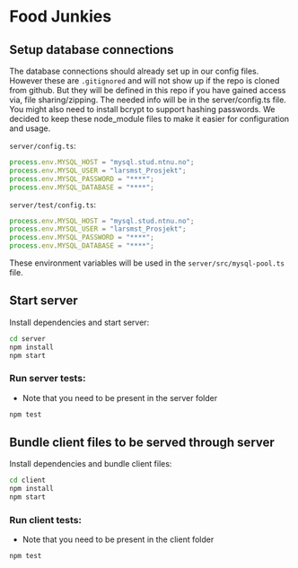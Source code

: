 # Food Junkies

## Setup database connections

The database connections should already set up in our config files. However these are `.gitignored` and will not show up if the repo is cloned from github. But they will be defined in this repo if you have gained access via, file sharing/zipping. The needed info will be in the server/config.ts file. You might also need to install bcrypt to support hashing passwords. We decided to keep these node_module files to make it easier for configuration and usage.

`server/config.ts`:

```ts
process.env.MYSQL_HOST = "mysql.stud.ntnu.no";
process.env.MYSQL_USER = "larsmst_Prosjekt";
process.env.MYSQL_PASSWORD = "****";
process.env.MYSQL_DATABASE = "****";
```

`server/test/config.ts`:

```ts
process.env.MYSQL_HOST = "mysql.stud.ntnu.no";
process.env.MYSQL_USER = "larsmst_Prosjekt";
process.env.MYSQL_PASSWORD = "****";
process.env.MYSQL_DATABASE = "****";
```

These environment variables will be used in the `server/src/mysql-pool.ts` file.

## Start server

Install dependencies and start server:

```sh
cd server
npm install
npm start
```

### Run server tests:

- Note that you need to be present in the server folder

```sh
npm test
```

## Bundle client files to be served through server

Install dependencies and bundle client files:

```sh
cd client
npm install
npm start
```

### Run client tests:

- Note that you need to be present in the client folder

```sh
npm test
```
